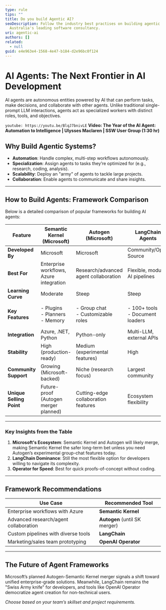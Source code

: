 ```yaml
---
type: rule
tips: ""
title: Do you build Agentic AI?
seoDescription: Follow the industry best practises on building agentic AI from
  Australia's leading software consultancy.
uri: agentic-ai
authors: []
related:
  - null
guid: e4e963e4-1568-4e47-b184-d2e96bc0f124
---
```


# AI Agents: The Next Frontier in AI Development

AI agents are autonomous entities powered by AI that can perform tasks, make decisions, and collaborate with other agents. Unlike traditional single-prompt LLM interactions, agents act as specialized workers with distinct roles, tools, and objectives. 

`youtube: https://youtu.be/BlqJ7bnivLE`
**Video: The Year of the AI Agent: Automation to Intelligence | Ulysses Maclaren | SSW User Group (1:30 hr)**

<!--endintro-->

## Why Build Agentic Systems?
- **Automation**: Handle complex, multi-step workflows autonomously.
- **Specialization**: Assign agents to tasks they’re optimized for (e.g., research, coding, analysis).
- **Scalability**: Deploy an "army" of agents to tackle large projects.
- **Collaboration**: Enable agents to communicate and share insights.

---

## How to Build Agents: Framework Comparison

Below is a detailed comparison of popular frameworks for building AI agents:

| Feature                | Semantic Kernel (Microsoft)          | Autogen (Microsoft)                   | LangChain Agents                      | OpenAI Operator                       |
|------------------------|---------------------------------------|---------------------------------------|---------------------------------------|---------------------------------------|
| **Developed By**       | Microsoft                             | Microsoft                             | Community/Open Source                 | OpenAI              |
| **Best For**           | Enterprise workflows, Azure integration | Research/advanced agent collaboration | Flexible, modular AI pipelines       | No-code/low-code rapid prototyping    |
| **Learning Curve**     | Moderate                              | Steep                                 | Steep                                 | Easy                                  |
| **Key Features**       | - Plugins<br>- Planners<br>- Memory   | - Group chat<br>- Customizable roles  | - 100+ tools<br>- Document loaders   | - Click-ops UI<br>- Prebuilt templates|
| **Integration**        | Azure, .NET, Python                   | Python-only                           | Multi-LLM, external APIs             | OpenAI models                         |
| **Stability**          | High (production-ready)               | Medium (experimental features)        | High                                  | Medium (emerging tool)                |
| **Community Support**  | Growing (Microsoft-backed)            | Niche (research focus)                | Largest community                     | Small but growing                     |
| **Unique Selling Point**| Future-proof (Autogen merger planned) | Cutting-edge collaboration features   | Ecosystem flexibility                 | Simplicity for non-devs               |

---

### Key Insights from the Table
1. **Microsoft's Ecosystem**: Semantic Kernel and Autogen will likely merge, making Semantic Kernel the safer long-term bet unless you need Autogen’s experimental group-chat features today.
2. **LangChain Dominance**: Still the most flexible option for developers willing to navigate its complexity.
3. **Operator for Speed**: Best for quick proofs-of-concept without coding.

---

## Framework Recommendations

| Use Case                                  | Recommended Tool                      |
|-------------------------------------------|---------------------------------------|
| Enterprise workflows with Azure           | **Semantic Kernel**                   |
| Advanced research/agent collaboration     | **Autogen** (until SK merger)         |
| Custom pipelines with diverse tools       | **LangChain**                         |
| Marketing/sales team prototyping          | **OpenAI Operator**                   |

---

## The Future of Agent Frameworks
Microsoft’s planned Autogen-Semantic Kernel merger signals a shift toward unified enterprise-grade solutions. Meanwhile, LangChain remains the "Swiss Army knife" for developers, and tools like OpenAI Operator democratize agent creation for non-technical users.

*Choose based on your team’s skillset and project requirements.*
